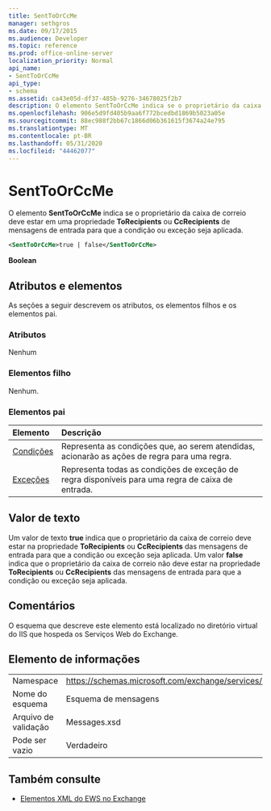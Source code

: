 ```yaml
---
title: SentToOrCcMe
manager: sethgros
ms.date: 09/17/2015
ms.audience: Developer
ms.topic: reference
ms.prod: office-online-server
localization_priority: Normal
api_name:
- SentToOrCcMe
api_type:
- schema
ms.assetid: ca43e05d-df37-485b-9276-34678025f2b7
description: O elemento SentToOrCcMe indica se o proprietário da caixa de correio deve estar em uma propriedade ToRecipients ou CcRecipients de mensagens de entrada para que a condição ou exceção seja aplicada.
ms.openlocfilehash: 906e5d9fd405b9aa6f772bcedbd1869b5023a05e
ms.sourcegitcommit: 88ec988f2bb67c1866d06b361615f3674a24e795
ms.translationtype: MT
ms.contentlocale: pt-BR
ms.lasthandoff: 05/31/2020
ms.locfileid: "44462077"
---
```

# <a name="senttoorccme"></a>SentToOrCcMe

O elemento **SentToOrCcMe** indica se o proprietário da caixa de correio deve estar em uma propriedade **ToRecipients** ou **CcRecipients** de mensagens de entrada para que a condição ou exceção seja aplicada. 
  
```XML
<SentToOrCcMe>true | false</SentToOrCcMe>
```

 **Boolean**
## <a name="attributes-and-elements"></a>Atributos e elementos

As seções a seguir descrevem os atributos, os elementos filhos e os elementos pai.
  
### <a name="attributes"></a>Atributos

Nenhum
  
### <a name="child-elements"></a>Elementos filho

Nenhum.
  
### <a name="parent-elements"></a>Elementos pai

|**Elemento**|**Descrição**|
|:-----|:-----|
|[Condições](conditions.md) <br/> |Representa as condições que, ao serem atendidas, acionarão as ações de regra para uma regra.  <br/> |
|[Exceções](exceptions.md) <br/> |Representa todas as condições de exceção de regra disponíveis para uma regra de caixa de entrada.  <br/> |
   
## <a name="text-value"></a>Valor de texto

Um valor de texto **true** indica que o proprietário da caixa de correio deve estar na propriedade **ToRecipients** ou **CcRecipients** das mensagens de entrada para que a condição ou exceção seja aplicada. Um valor **false** indica que o proprietário da caixa de correio não deve estar na propriedade **ToRecipients** ou **CcRecipients** das mensagens de entrada para que a condição ou exceção seja aplicada. 
  
## <a name="remarks"></a>Comentários

O esquema que descreve este elemento está localizado no diretório virtual do IIS que hospeda os Serviços Web do Exchange.
  
## <a name="element-information"></a>Elemento de informações

|||
|:-----|:-----|
|Namespace  <br/> |https://schemas.microsoft.com/exchange/services/2006/messages  <br/> |
|Nome do esquema  <br/> |Esquema de mensagens  <br/> |
|Arquivo de validação  <br/> |Messages.xsd  <br/> |
|Pode ser vazio  <br/> |Verdadeiro  <br/> |
   
## <a name="see-also"></a>Também consulte



- [Elementos XML do EWS no Exchange](ews-xml-elements-in-exchange.md)

